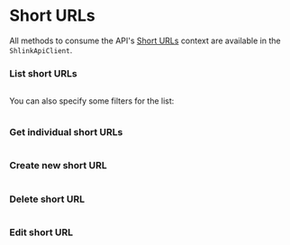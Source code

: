 # Short URLs

All methods to consume the API's [Short URLs](https://api-spec.shlink.io/#/Short%20URLs) context are available in the `ShlinkApiClient`.

### List short URLs

```ts

```

You can also specify some filters for the list:

```ts

```

### Get individual short URLs

```ts

```

### Create new short URL

```ts

```

### Delete short URL

```ts

```

### Edit short URL

```ts

```
